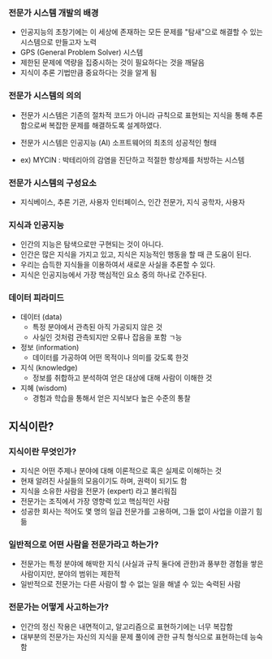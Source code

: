 ### 전문가 시스템 개발의 배경
- 인공지능의 초창기에는  이 세상에 존재하는 모든 문제를 "탐새"으로 해결할 수 있는 시스템으로 만들고자 노력
- GPS (General Problem Solver) 시스템
- 제한된 문제에 역량을 집중시하는 것이 필요하다는 것을 깨달음
- 지식이 추론 기법만큼 중요하다는 것을 알게 됨

### 전문가 시스템의 의의
- 전문가 시스템은 기존의 절차적 코드가 아니라 규칙으로 표현되는 지식을 통해 추론함으로써 복잡한 문제를 해결하도록 설계하였다.
- 전문가 시스템은 인공지능 (AI) 소프트웨어의 최초의 성공적인 형태

- ex) MYCIN : 박테리아의 감염을 진단하고 적절한 항상제를 처방하는 시스템

### 전문가 시스템의 구성요소
- 지식베이스, 추론 기관, 사용자 인터페이스, 인간 전문가, 지식 공학자, 사용자

### 지식과 인공지능
- 인간의 지능은 탐색으로만 구현되는 것이 아니다.
- 인간은 많은 지식을 가지고 있고, 지식은 지능적인 행동을 할 때 큰 도움이 된다.
- 우리는 습득한 지식들을 이용하여서 새로운 사실을 추론할 수 있다.
- 지식은 인공지능에서 가장 핵심적인 요소 중의 하나로 간주된다.

### 데이터 피라미드
- 데이터 (data)
	- 특정 분야에서 관측된 아직 가공되지 않은 것
	- 사실인 것처럼 관측되지만 오류나 잡음을 포함 ㄱ능
- 정보 (information)
	- 데이터를 가공하여 어떤 목적이나 의미를 갖도록 한것
- 지식 (knowledge)
	- 정보를 취합하고 분석하여 얻은 대상에 대해 사람이 이해한 것
- 지혜 (wisdom)
	- 경험과 학습을 통해서 얻은 지식보다 높은 수준의 통찰

## 지식이란?
### 지식이란 무엇인가?
- 지식은 어떤 주제나 분야에 대해 이론적으로 혹은 실제로 이해하는 것
- 현재 알려진 사실들의 모음이기도 하며, 권력이 되기도 함
- 지식을 소유한 사람을 전문가 (expert) 라고 불리워짐
- 전문가는 조직에서 가장 영향력 있고 핵심적인 사람
- 성공한 회사는 적어도 몇 명의 일급 전문가를 고용하며, 그들 없이 사업을 이끌기 힘듦

### 일반적으로 어떤 사람을 전문가라고 하는가?
- 전문가는 특정 분야에 해박한 지식 (사실과 규칙 둘다에 관한)과 풍부한 경험을 쌓은 사람이지만, 분야의 범위는 제한적
- 일반적으로 전문가는 다른 사람이 할 수 없는 일을 해낼 수 있는 숙력된 사람

### 전문가는 어떻게 사고하는가?
- 인간의 정신 작용은 내면적이고, 알고리즘으로 표현하기에는 너무 복잡함
- 대부분의 전문가는 자신의 지식을 문제 풀이에 관한 규칙 형식으로 표현하는데 능숙함





